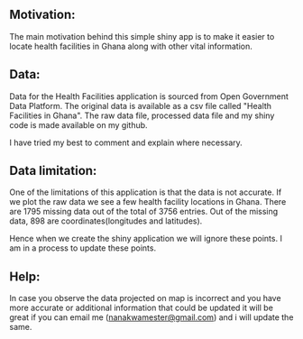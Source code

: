## Motivation:
The main motivation behind this simple shiny app is to make it easier to locate health facilities in Ghana along with other vital information.


## Data:
Data for the Health Facilities application is sourced from Open Government Data Platform. The original data is available as a csv file called "Health Facilities in Ghana". The raw data file, processed data file and my shiny code is made available on my github.

I have tried my best to comment and explain where necessary.


## Data limitation:
One of the limitations of this application is that the data is not accurate. If we plot the raw data we see a few health facility locations in Ghana. There are 1795 missing data out of the total of 3756 entries. Out of the missing data, 898 are coordinates(longitudes and latitudes).

Hence when we create the shiny application we will ignore these points. I am in a process to update these points.


## Help:
In case you observe the data projected on map is incorrect and you have more accurate or additional information that could be updated it will be great if you can email me (nanakwamester@gmail.com) and i will update the same.



